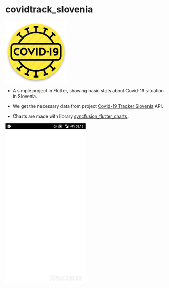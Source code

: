 # covidtrack_slovenia

![icon](./android/app/src/main/res/mipmap-xxxhdpi/ic_launcher.png)

+ A simple project in Flutter, showing basic stats about Covid-19 situation in Slovenia.

+ We get the necessary data from  project [Covid-19 Tracker Slovenia](https://covid-19.sledilnik.org/sl/stats) API.

+ Charts are made with library [syncfusion_flutter_charts](https://pub.dev/packages/syncfusion_flutter_charts). 

<img src="./covidtrack.gif" alt="app" width="250" height="500">
